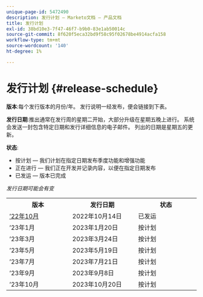 ```yaml
---
unique-page-id: 5472490
description: 发行计划 — Marketo文档 — 产品文档
title: 发行计划
exl-id: 38bd10e3-7f47-46f7-b9b0-83e1ab50014c
source-git-commit: 8f620f5eca32bd9f58c95f02678be4914acfa158
workflow-type: tm+mt
source-wordcount: '140'
ht-degree: 1%

---
```


# 发行计划 {#release-schedule}

**版本**:每个发行版本的月份/年。 发行说明一经发布，便会链接到下表。

**发行日期**:推出通常在发行周的星期二开始，大部分升级在星期五晚上进行。 系统会发送一封包含特定日期和发行详细信息的电子邮件。 列出的日期是星期五的更新。

**状态**:

* 按计划 — 我们计划在指定日期发布季度功能和增强功能
* 正在进行 — 我们正在开发并记录内容，以便在指定日期发布
* 已发运 — 版本已完成

_发行日期可能会有变_

<table> 
 <colgroup> 
  <col> 
  <col> 
  <col> 
 </colgroup>
 <tbody> 
  <tr> 
   <th width="250px">版本</th>
   <th width="250px">发行日期</th>
   <th width="250px">状态</th>
  </tr>
  <tr> 
   <td><a href="/help/marketo/release-notes/current.md">’22年10月</td>
   <td>2022年10月14日</td>
   <td>已发运</td>
  </tr>
  <tr> 
   <td>’23年1月</td>
   <td>2023年1月20日</td>
   <td>按计划</td>
  </tr>
  <tr> 
   <td>’23年3月</td>
   <td>2023年3月24日</td>
   <td>按计划</td>
  </tr>
  <tr> 
   <td>’23年5月</td>
   <td>2023年5月19日</td>
   <td>按计划</td>
  </tr>
  <tr> 
   <td>’23年7月</td>
   <td>2023年7月21日</td>
   <td>按计划</td>
  </tr>
  <tr>
   <td>’23年9月</td>
   <td>2023年9月8日</td>
   <td>按计划</td>
  </tr>

<tr>
   <td>’23年10月</td>
   <td>2023年10月20日</td>
   <td>按计划</td>
  </tr>
 </tbody>
</table>
